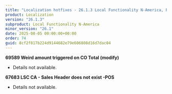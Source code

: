 ```yaml
---
title: "Localization hotfixes - 26.1.3 Local Functionality N-America, Release date August 5, 2025 - Hotfixes"
product: Localization
version: "26.1.3"
subproduct: Local Functionality N-America
minor_version: "26.1"
date: 2025-08-05 00:00:00+00:00
order: 74
guid: 8cf2f817b224d9144682e79e606808d16d7dac04
---
```


<strong>69589 Weird amount triggered on CO Total (modify)</strong>
<ul><li>Details not available.</li></ul>
<strong>67683 LSC CA - Sales Header does not exist -POS</strong>
<ul><li>Details not available.</li></ul>
